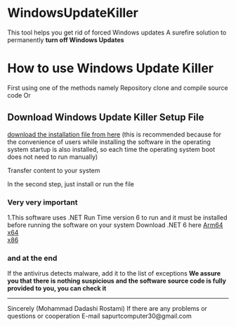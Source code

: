 # WindowsUpdateKiller
This tool helps you get rid of forced Windows updates
A surefire solution to permanently <strong>turn off Windows Updates</strong>

<h1>How to use Windows Update Killer</h1>
First using one of the methods namely
Repository clone and compile source code
Or 
<h2>Download Windows Update Killer Setup File</h2>
<a href="https://raw.githubusercontent.com/sapurtcomputer30/WindowsUpdateKiller/master/WUK-Setup.exe">download the installation file from here</a> (this is recommended because for the convenience of users while installing the software in the operating system startup is also installed, so each time the operating system boot does not need to run manually)

Transfer content to your system

In the second step, just install or run the file




<h3>Very very important</h3>
1.This software uses .NET Run Time version 6 to run and it must be installed before running the software on your system
Download .NET 6 here 
<a href="/en-us/download/dotnet/thank-you/runtime-desktop-6.0.3-windows-arm64-installer">Arm64</a>
<br>
<a href="/en-us/download/dotnet/thank-you/runtime-desktop-6.0.3-windows-x64-installer">x64</a>
<br>
<a href="/en-us/download/dotnet/thank-you/runtime-desktop-6.0.3-windows-x86-installer">x86</a>

<h3>and at the end</h3>

If the antivirus detects malware, add it to the list of exceptions
<b>We assure you that there is nothing suspicious and the software source code is fully provided to you, you can check it</b>

<hr>
Sincerely (Mohammad Dadashi Rostami)
If there are any problems or questions or cooperation
E-mail
sapurtcomputer30@gmail.com
